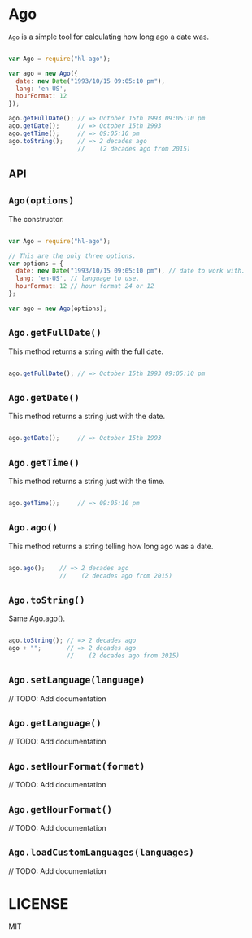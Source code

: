 Ago
===

`Ago` is a simple tool for calculating how long ago a date was.

```js

var Ago = require("hl-ago");

var ago = new Ago({
  date: new Date("1993/10/15 09:05:10 pm"),
  lang: 'en-US',
  hourFormat: 12
});

ago.getFullDate(); // => October 15th 1993 09:05:10 pm
ago.getDate();     // => October 15th 1993
ago.getTime();     // => 09:05:10 pm
ago.toString();    // => 2 decades ago
                   //    (2 decades ago from 2015)

```

API
---

`Ago(options)`
--------------

The constructor.

```js

var Ago = require("hl-ago");

// This are the only three options.
var options = {
  date: new Date("1993/10/15 09:05:10 pm"), // date to work with.
  lang: 'en-US', // language to use.
  hourFormat: 12 // hour format 24 or 12
};

var ago = new Ago(options);

```

`Ago.getFullDate()`
-------------------

This method returns a string with the full date.

```js

ago.getFullDate(); // => October 15th 1993 09:05:10 pm

```

`Ago.getDate()`
---------------

This method returns a string just with the date.

```js

ago.getDate();     // => October 15th 1993

```

`Ago.getTime()`
---------------

This method returns a string just with the time.

```js

ago.getTime();     // => 09:05:10 pm

```

`Ago.ago()`
----------------

This method returns a string telling how long ago was a date.

```js

ago.ago();    // => 2 decades ago
              //    (2 decades ago from 2015)

```

`Ago.toString()`
----------------

Same Ago.ago().

```js

ago.toString(); // => 2 decades ago
ago + "";       // => 2 decades ago
                //    (2 decades ago from 2015)

```

`Ago.setLanguage(language)`
----------------

// TODO: Add documentation

`Ago.getLanguage()`
----------------

// TODO: Add documentation

`Ago.setHourFormat(format)`
----------------

// TODO: Add documentation

`Ago.getHourFormat()`
----------------

// TODO: Add documentation

`Ago.loadCustomLanguages(languages)`
----------------

// TODO: Add documentation


LICENSE
=======
MIT
